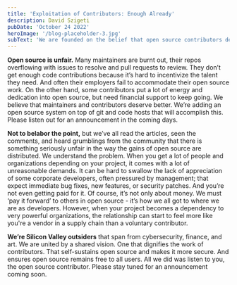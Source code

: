 ```yaml
---
title: 'Exploitation of Contributors: Enough Already'
description: David Szigeti
pubDate: 'October 24 2022'
heroImage: '/blog-placeholder-3.jpg'
subText: 'We are founded on the belief that open source contributors deserve better.'
---
```


**Open source is unfair.** Many maintainers are burnt out, their repos overflowing with issues to resolve and pull requests to review. They don’t get enough code contributions because it’s hard to incentivize the talent they need. And often their employers fail to accommodate their open source work. On the other hand, some contributors put a lot of energy and dedication into open source, but need financial support to keep going. We believe that maintainers and contributors deserve better. We’re adding an open source system on top of git and code hosts that will accomplish this. Please listen out for an announcement in the coming days.

**Not to belabor the point,** but we’ve all read the articles, seen the comments, and heard grumblings from the community that there is something seriously unfair in the way the gains of open source are distributed. We understand the problem. When you get a lot of people and organizations depending on your project, it comes with a lot of unreasonable demands. It can be hard to swallow the lack of appreciation of some corporate developers, often pressured by management; that expect immediate bug fixes, new features, or security patches. And you’re not even getting paid for it. Of course, it’s not only about money. We must ‘pay it forward’ to others in open source - it’s how we all got to where we are as developers. However, when your project becomes a dependency to very powerful organizations, the relationship can start to feel more like you're a vendor in a supply chain than a voluntary contributor.

**We’re Silicon Valley outsiders** that span from cybersecurity, finance, and art. We are united by a shared vision. One that dignifies the work of contributors. That self-sustains open source and makes it more secure. And ensures open source remains free to all users. All we did was listen to you, the open source contributor. Please stay tuned for an announcement coming soon.

